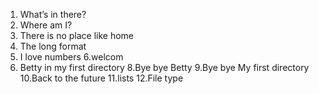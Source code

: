 1. What’s in there?
0. Where am I?
2. There is no place like home
3. The long format
5. I love numbers
6.welcom
7. Betty in my first directory
8.Bye bye Betty
9.Bye bye My first directory
10.Back to the future
11.lists
12.File type
